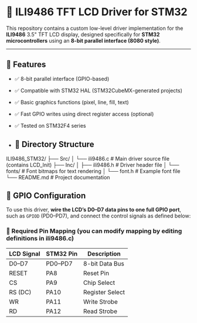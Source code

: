 # 📱 ILI9486 TFT LCD Driver for STM32

This repository contains a custom low-level driver implementation for the **ILI9486** 3.5" TFT LCD display, designed specifically for **STM32 microcontrollers** using an **8-bit parallel interface (8080 style)**.

---

## 🚀 Features

- ✅ 8-bit parallel interface (GPIO-based)
- ✅ Compatible with STM32 HAL (STM32CubeMX-generated projects)
- ✅ Basic graphics functions (pixel, line, fill, text)
- ✅ Fast GPIO writes using direct register access (optional)
- ✅ Tested on STM32F4 series

- ## 📁 Directory Structure
ILI9486_STM32/
├── Src/
│   └── ili9486.c        # Main driver source file (contains LCD_Init)
├── Inc/
│   ├── ili9486.h        # Driver header file
│   └── fonts/           # Font bitmaps for text rendering
│       └── font.h       # Example font file
└── README.md            # Project documentation

## 🧰 GPIO Configuration

To use this driver, **wire the LCD’s D0–D7 data pins to one full GPIO port**, such as `GPIOD` (PD0–PD7), and connect the control signals as defined below:

### 🧷 Required Pin Mapping (you can modify mapping by editing definitions in ili9486.c)



| LCD Signal | STM32 Pin   | Description        |
|------------|-------------|--------------------|
| D0–D7      | PD0–PD7     | 8-bit Data Bus     |
| RESET      | PA8         | Reset Pin          |
| CS         | PA9         | Chip Select        |
| RS (DC)    | PA10        | Register Select    |
| WR         | PA11        | Write Strobe       |
| RD         | PA12        | Read Strobe        |
